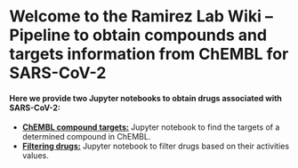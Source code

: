 # Welcome to the Ramirez Lab Wiki – Pipeline to obtain compounds and targets information from ChEMBL for SARS-CoV-2 


#### Here we provide two Jupyter notebooks to obtain drugs associated with SARS-CoV-2:
+ <a href="https://github.com/ramirezlab/COVID-protein-drug-network/blob/main/ChEMBL_dataset/ChEMBL_compounds_targets.ipynb" target="_blank"><b>ChEMBL compound targets:</b></a> Jupyter notebook to find the targets of a determined compound in ChEMBL.
+ <a href="https://github.com/ramirezlab/COVID-protein-drug-network/blob/main/ChEMBL_dataset/Filtering_drugs.ipynb" target="_blank"><b>Filtering drugs:</b></a> Jupyter notebook to filter drugs based on their activities values. 
